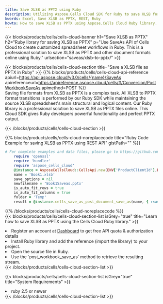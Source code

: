 ```yaml
---
title: Save XLSB as PPTX using Ruby 
description: Utilizing Aspose.Cells Cloud SDK for Ruby to save XLSB format file as PPTX format file. 
kwords: Excel, Save XLSB as PPTX, REST, Ruby
howto: How to save XLSB as PPTX using Aspose.Cells Cloud Ruby library.
---
```



{{< blocks/products/cells/cells-cloud-banner h1="Save XLSB as PPTX" h2="Ruby library for saving XLSB as PPTX" p="Use SaveAs API of Cells Cloud to create customized spreadsheet workflows in Ruby. This is a professional solution to save XLSB as PPTX and other document formats online using Ruby." urlsection="saveas/xlsb-to-pptx/" >}}

{{< blocks/products/cells/cells-cloud-section  title="Save a XLSB file as PPTX in Ruby" >}}
{{% blocks/products/cells/cells-cloud-api-reference  apiurl=https://api.aspose.cloud/v3.0/cells/{name}/SaveAs  apireferenceurl=https://apireference.aspose.cloud/cells/#/Conversion/PostWorkbookSaveAs  apimethod=POST %}}
<br/>
Saving file formats from XLSB as PPTX is a complex task. All XLSB to PPTX format transitions is performed by our Ruby SDK while maintaining the source XLSB spreadsheet's main structural and logical content. Our Ruby library is a professional solution to save XLSB as PPTX files online. This Cloud SDK gives Ruby developers powerful functionality and perfect PPTX output.

{{< /blocks/products/cells/cells-cloud-section >}}

{{% blocks/products/cells/cells-cloud-noreplacecode title="Ruby Code Example for saving XLSB as PPTX using REST API" gistPath="" %}}
  
```ruby
# For complete examples and data files, please go to https://github.com/aspose-cells-cloud/aspose-cells-cloud-ruby/
    require 'openssl'
    require 'bundler'
    require 'aspose_cells_cloud'
    @instance = AsposeCellsCloud::CellsApi.new(ENV['ProductClientId'],ENV['ProductClientSecret'])
    name = 'Book1.xlsb'
    save_options = nil
    newfilename = 'Book1Saveas.pptx'
    is_auto_fit_rows = true
    is_auto_fit_columns = true
    folder = 'Temp'
    result = @instance.cells_save_as_post_document_save_as(name, { :save_options=>save_options, :newfilename=>(folder+"/"+newfilename), :is_auto_fit_rows=>is_auto_fit_rows, :is_auto_fit_columns=>is_auto_fit_columns, :folder=>folder})
```
  
{{% /blocks/products/cells/cells-cloud-noreplacecode  %}}
<br/>
{{< blocks/products/cells/cells-cloud-section-list isGrey="true"  title="Learn how to save XLSB as PPTX using the Cells Cloud Ruby library." >}}
<li>Register an account at <a href="https://dashboard.aspose.cloud/">Dashboard</a> to get free API quota & authorization details</li>
<li>Install Ruby library and add the reference (import the library) to your project.</li>
<li>Open the source file in Ruby.</li>
<li>Use the `post_workbook_save_as` method to retrieve the resulting stream.</li>
{{< /blocks/products/cells/cells-cloud-section-list >}}

{{< blocks/products/cells/cells-cloud-section-list isGrey="true"  title="System Requirements" >}}
<li>ruby 2.5 or newer</li>
{{< /blocks/products/cells/cells-cloud-section-list >}}
